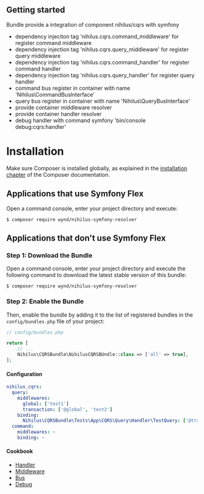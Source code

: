 ## Getting started

Bundle provide a integration of component nihilus/cqrs with symfony
- dependency injeciton tag 'nihilus.cqrs.command_middleware' for register command middleware
- dependency injection tag 'nihilus.cqrs.query_middleware' for register query middleware
- dependency injection tag 'nihilus.cqrs.command_handler' for register command handler
- dependency injection tag 'nihilus.cqrs.query_handler' for register query handler
- command bus register in container with name 'Nihilus\CommandBusInterface'
- query bus register in container with name 'Nihilus\QueryBusInterface'
- provide container middleware resolver
- provide container handler resolver
- debug handler with command symfony 'bin/console debug:cqrs:handler'

Installation
============

Make sure Composer is installed globally, as explained in the
[installation chapter](https://getcomposer.org/doc/00-intro.md)
of the Composer documentation.

Applications that use Symfony Flex
----------------------------------

Open a command console, enter your project directory and execute:

```console
$ composer require wynd/nihilus-symfony-resolver
```

Applications that don't use Symfony Flex
----------------------------------------

### Step 1: Download the Bundle

Open a command console, enter your project directory and execute the
following command to download the latest stable version of this bundle:

```console
$ composer require wynd/nihilus-symfony-resolver
```

### Step 2: Enable the Bundle

Then, enable the bundle by adding it to the list of registered bundles
in the `config/bundles.php` file of your project:

```php
// config/bundles.php

return [
    // ...
    Nihilus\CQRSBundle\NihilusCQRSBUndle::class => ['all' => true],
];
```

#### Configuration

```yaml
nihilus_cqrs:
  query:
    middlewares:
      global: ['test1']
      transaction: ['@global', 'test2']
    binding:
      Nihilus\CQRSBundle\Tests\App\CQRS\Query\Handler\TestQuery: ['@transaction', 'test3']
  command:
    middlewares: ~
    binding: ~
```

#### Cookbook
- [Handler](handler.md)
- [Middleware](middleware.md)
- [Bus](bus.md)
- [Debug](debug.md)